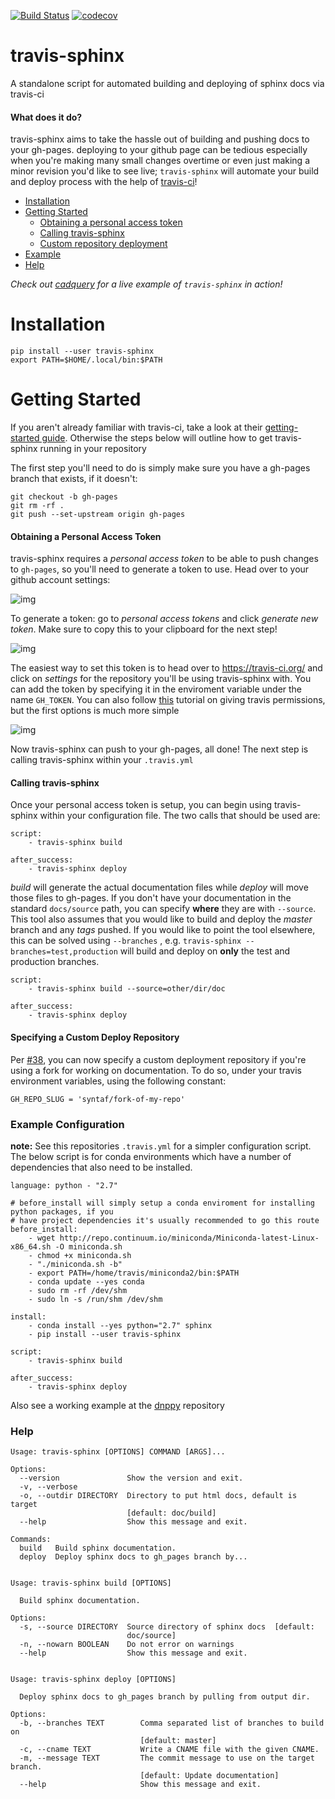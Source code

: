 [![Build Status](https://travis-ci.org/Syntaf/travis-sphinx.svg?branch=master)](https://travis-ci.org/Syntaf/travis-sphinx)
[![codecov](https://codecov.io/gh/Syntaf/travis-sphinx/branch/master/graph/badge.svg)](https://codecov.io/gh/Syntaf/travis-sphinx)

travis-sphinx
=============
A standalone script for automated building and deploying of sphinx docs via travis-ci

#### What does it do? 

travis-sphinx aims to take the hassle out of building and pushing docs to your gh-pages. deploying to your github page can be tedious especially when you're making many small changes overtime or even just making a minor revision you'd like to see live; `travis-sphinx` will automate your build and deploy process with the help of [travis-ci](https://travis-ci.org/)! 

* [Installation](#installation)
* [Getting Started](#getting-started)
  * [Obtaining a personal access token](#obtaining-a-personal-access-token)
  * [Calling travis-sphinx](#calling-travis-sphinx)
  * [Custom repository deployment](#specifying-a-custom-deploy-repository)
* [Example](#example-configuration)
* [Help](#help)

*Check out [cadquery](https://github.com/dcowden/cadquery) for a live example of `travis-sphinx` in action!*

Installation
==============
```
pip install --user travis-sphinx
export PATH=$HOME/.local/bin:$PATH
```

Getting Started
======
If you aren't already familiar with travis-ci, take a look at their [getting-started guide](http://docs.travis-ci.com/user/getting-started/). Otherwise the steps below will outline how to get travis-sphinx running in your repository

The first step you'll need to do is simply make sure you have a gh-pages branch that exists, if it doesn't:
```
git checkout -b gh-pages
git rm -rf .
git push --set-upstream origin gh-pages
```

#### Obtaining a Personal Access Token

travis-sphinx requires a *personal access token* to be able to push changes to `gh-pages`, so you'll need to generate a token to use. Head over to your github account settings:

![img](http://i.imgur.com/eKN3YFl.png)

To generate a token: go to *personal access tokens* and click *generate new token*. Make sure to copy this to your clipboard for the next step!

![img](http://i.imgur.com/yDZRDhI.png)

The easiest way to set this token is to head over to https://travis-ci.org/ and click on *settings* for the repository you'll be using travis-sphinx with. You can add the token by specifying it in the enviroment variable under the name `GH_TOKEN`. You can also follow [this](http://www.hoverbear.org/2015/03/07/rust-travis-github-pages/#givingtravispermissions) tutorial on giving travis permissions, but the first options is much more simple

![img](http://i.stack.imgur.com/J2U27.png)

Now travis-sphinx can push to your gh-pages, all done! The next step is calling travis-sphinx within your `.travis.yml`

#### Calling travis-sphinx
Once your personal access token is setup, you can begin using travis-sphinx within your configuration file. The two calls that should be used are:
```
script:
    - travis-sphinx build
    
after_success:
    - travis-sphinx deploy
```
*build* will generate the actual documentation files while *deploy* will move those files to gh-pages. If you don't have your documentation in the standard `docs/source` path, you can specify **where** they are with `--source`. This tool also assumes that you would like to build and deploy the *master* branch and any *tags* pushed. If you would like to point the tool elsewhere, this can be solved using `--branches` , e.g. `travis-sphinx --branches=test,production` will build and deploy on **only** the test and production branches.
```
script:
    - travis-sphinx build --source=other/dir/doc
    
after_success:
    - travis-sphinx deploy
```

#### Specifying a Custom Deploy Repository

Per [#38](https://github.com/Syntaf/travis-sphinx/pull/38), you can now specify a custom deployment repository if you're using a fork for working on documentation. To do so, under your travis environment variables, using the following constant:

```
GH_REPO_SLUG = 'syntaf/fork-of-my-repo'
```

### Example Configuration

**note:** See this repositories `.travis.yml` for a simpler configuration script. The below script is for conda environments which have a number of dependencies that also need to be installed.

```
language: python - "2.7"

# before_install will simply setup a conda enviroment for installing python packages, if you
# have project dependencies it's usually recommended to go this route
before_install:
    - wget http://repo.continuum.io/miniconda/Miniconda-latest-Linux-x86_64.sh -O miniconda.sh
    - chmod +x miniconda.sh
    - "./miniconda.sh -b"
    - export PATH=/home/travis/miniconda2/bin:$PATH
    - conda update --yes conda
    - sudo rm -rf /dev/shm
    - sudo ln -s /run/shm /dev/shm

install:
    - conda install --yes python="2.7" sphinx
    - pip install --user travis-sphinx

script:
    - travis-sphinx build

after_success:
    - travis-sphinx deploy
```

Also see a working example at the [dnppy](https://github.com/NASA-DEVELOP/dnppy) repository

### Help
```
Usage: travis-sphinx [OPTIONS] COMMAND [ARGS]...

Options:
  --version               Show the version and exit.
  -v, --verbose
  -o, --outdir DIRECTORY  Directory to put html docs, default is target
                          [default: doc/build]
  --help                  Show this message and exit.

Commands:
  build   Build sphinx documentation.
  deploy  Deploy sphinx docs to gh_pages branch by...


Usage: travis-sphinx build [OPTIONS]

  Build sphinx documentation.

Options:
  -s, --source DIRECTORY  Source directory of sphinx docs  [default:
                          doc/source]
  -n, --nowarn BOOLEAN    Do not error on warnings
  --help                  Show this message and exit.


Usage: travis-sphinx deploy [OPTIONS]

  Deploy sphinx docs to gh_pages branch by pulling from output dir.

Options:
  -b, --branches TEXT        Comma separated list of branches to build on
                             [default: master]
  -c, --cname TEXT           Write a CNAME file with the given CNAME.
  -m, --message TEXT         The commit message to use on the target branch.
                             [default: Update documentation]
  --help                     Show this message and exit.

```
